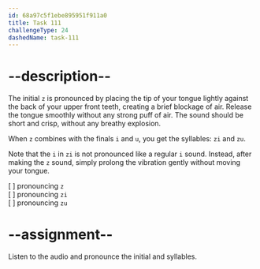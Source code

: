 ```yaml
---
id: 68a97c5f1ebe895951f911a0
title: Task 111
challengeType: 24
dashedName: task-111
---
```


<!--SPEAKING-->

<!-- (Audio) A: z, zi, zu -->

# --description--

The initial `z` is pronounced by placing the tip of your tongue lightly against the back of your upper front teeth, creating a brief blockage of air. Release the tongue smoothly without any strong puff of air. The sound should be short and crisp, without any breathy explosion.  

When `z` combines with the finals `i` and `u`, you get the syllables: `zi` and `zu`.

Note that the `i` in `zi` is not pronounced like a regular `i` sound. Instead, after making the `z` sound, simply prolong the vibration gently without moving your tongue.

[ ] pronouncing `z`  
[ ] pronouncing `zi`  
[ ] pronouncing `zu`

# --assignment--

Listen to the audio and pronounce the initial and syllables.
